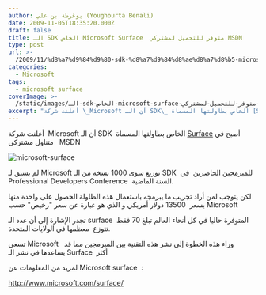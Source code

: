 ```yaml
---
author: يوغرطة بن علي (Youghourta Benali)
date: 2009-11-05T18:35:20.000Z
draft: false
title: الـ SDK الخاص Microsoft Surface  متوفر للتحميل لمشتركي MSDN
type: post
url: >-
  /2009/11/%d8%a7%d9%84%d9%80-sdk-%d8%a7%d9%84%d8%ae%d8%a7%d8%b5-microsoft-surface-%d9%85%d8%aa%d9%88%d9%81%d8%b1-%d9%84%d9%84%d8%aa%d8%ad%d9%85%d9%8a%d9%84-%d9%84%d9%85%d8%b4%d8%aa%d8%b1%d9%83%d9%8a-msdn/
categories:
  - Microsoft
tags:
  - microsoft surface
coverImage: >-
  /static/images/الـ-sdk-الخاص-microsoft-surface-متوفر-للتحميل-لمشتركي-msdn/microsoft-surface.jpg
excerpt: "أعلنت شركة \_Microsoft أن الـ SDK\_ الخاص بطاولتها المسماة [Surface](http://www.microsoft.com/surface/) أصبح في متناول مشتركي \_\_MSDN\n\n![microsoft-surface](/static/images/الـ-sdk-الخاص-microsoft-surface-متوفر-للتحميل-لمشتركي-msdn/microsoft-surface.jpg)\n\nلم يسبق لـ Microsoft توزيع سوى 1000 نسخة من الـ SDK\_ للمبرمجين الحاضرين\_ في Professional Developers Conference\_ السنة الماضية.\n\nلكن يتوجب لمن أراد تجريب ما يبرمجه باستعمال"
---
```

أعلنت شركة  Microsoft أن الـ SDK  الخاص بطاولتها المسماة [Surface](http://www.microsoft.com/surface/) أصبح في متناول مشتركي   MSDN

![microsoft-surface](/static/images/الـ-sdk-الخاص-microsoft-surface-متوفر-للتحميل-لمشتركي-msdn/microsoft-surface.jpg)

لم يسبق لـ Microsoft توزيع سوى 1000 نسخة من الـ SDK  للمبرمجين الحاضرين  في Professional Developers Conference  السنة الماضية.

لكن يتوجب لمن أراد تجريب ما يبرمجه باستعمال هذه الطاولة الحصول على واحدة منها بسعر  13500 دولار أمريكي و الذي هو عبارة عن سعر "رخيص" حسب Microsoft

تجدر الإشارة إلى أن عدد الـ surface  المتوفرة حاليا في كل أنحاء العالم تبلغ 70 فقط تتوزع  معظمها في الولايات المتحدة.

تسعى Microsoft   وراء هذه الخطوة إلى نشر هذه التقنية بين المبرمجين مما قد يساعدها في نشر الـ Surface  أكثر

لمزيد من المعلومات عن Microsoft surface  :

<http://www.microsoft.com/surface/>
